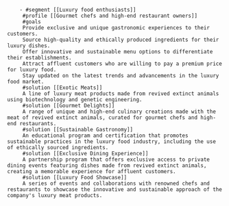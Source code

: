         - #segment [[Luxury food enthusiasts]]
         #profile [[Gourmet chefs and high-end restaurant owners]]
         #goals
         Provide exclusive and unique gastronomic experiences to their customers.
         Source high-quality and ethically produced ingredients for their luxury dishes.
         Offer innovative and sustainable menu options to differentiate their establishments.
         Attract affluent customers who are willing to pay a premium price for luxury food.
         Stay updated on the latest trends and advancements in the luxury food market.
         #solution [[Exotic Meats]]
         A line of luxury meat products made from revived extinct animals using biotechnology and genetic engineering.
         #solution [[Gourmet Delights]]
         A range of unique and high-end culinary creations made with the meat of revived extinct animals, curated for gourmet chefs and high-end restaurants.
         #solution [[Sustainable Gastronomy]]
         An educational program and certification that promotes sustainable practices in the luxury food industry, including the use of ethically sourced ingredients.
         #solution [[Exclusive Dining Experience]]
         A partnership program that offers exclusive access to private dining events featuring dishes made from revived extinct animals, creating a memorable experience for affluent customers.
         #solution [[Luxury Food Showcase]]
         A series of events and collaborations with renowned chefs and restaurants to showcase the innovative and sustainable approach of the company's luxury meat products.


